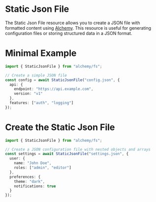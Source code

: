 # Static Json File

The Static Json File resource allows you to create a JSON file with formatted content using [Alchemy](https://alchemy.com). This resource is useful for generating configuration files or storing structured data in a JSON format.

# Minimal Example

```ts
import { StaticJsonFile } from "alchemy/fs";

// Create a simple JSON file
const config = await StaticJsonFile("config.json", {
  api: {
    endpoint: "https://api.example.com",
    version: "v1"
  },
  features: ["auth", "logging"]
});
```

# Create the Static Json File

```ts
import { StaticJsonFile } from "alchemy/fs";

// Create a JSON configuration file with nested objects and arrays
const settings = await StaticJsonFile("settings.json", {
  user: {
    name: "John Doe",
    roles: ["admin", "editor"]
  },
  preferences: {
    theme: "dark",
    notifications: true
  }
});
```